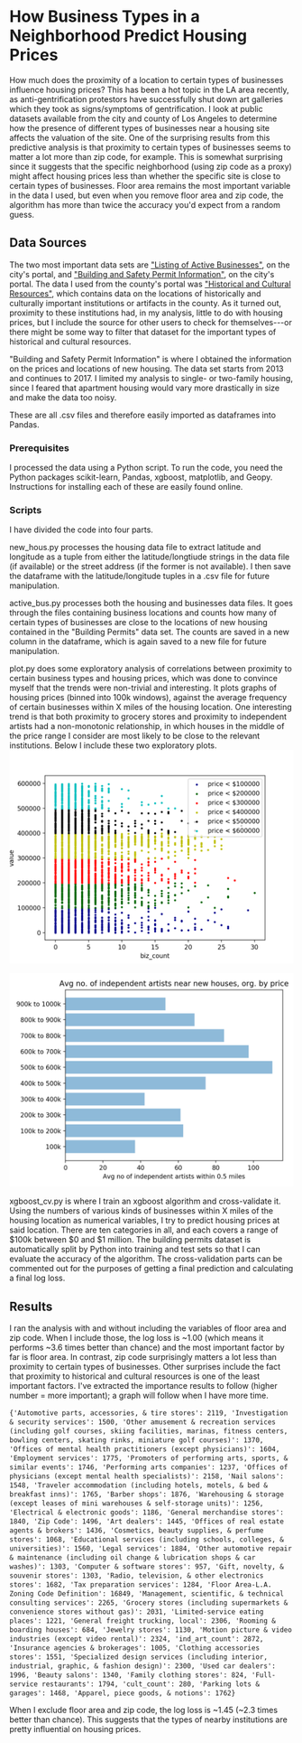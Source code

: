 # How Business Types in a Neighborhood Predict Housing Prices

How much does the proximity of a location to certain types of businesses influence housing prices? This has been a hot topic in the LA area recently, as anti-gentrification protestors have successfully shut down art galleries which they took as signs/symptoms of gentrification. I look at public datasets available from the city and county of Los Angeles to determine how the presence of different types of businesses near a housing site affects the valuation of the site. One of the surprising results from this predictive analysis is that proximity to certain types of businesses seems to matter a lot more than zip code, for example. This is somewhat surprising since it suggests that the specific neighborhood (using zip code as a proxy) might affect housing prices less than whether the specific site is close to certain types of businesses. Floor area remains the most important variable in the data I used, but even when you remove floor area and zip code, the algorithm has more than twice the accuracy you'd expect from a random guess.

## Data Sources

The two most important data sets are ["Listing of Active Businesses"](https://data.lacity.org/A-Prosperous-City/Listing-of-Active-Businesses/6rrh-rzua/data), on the city's portal, and ["Building and Safety Permit Information"](https://data.lacity.org/A-Prosperous-City/Building-and-Safety-Permit-Information/yv23-pmwf), on the city's portal. The data I used from the county's portal was ["Historical and Cultural Resources"](https://data.lacounty.gov/Arts-and-Culture/Historic-Cultural-Resources-2015/e7q7-tit4), which contains data on the locations of historically and culturally important institutions or artifacts in the county. As it turned out, proximity to these institutions had, in my analysis, little to do with housing prices, but I include the source for other users to check for themselves---or there might be some way to filter that dataset for the important types of historical and cultural resources.

"Building and Safety Permit Information" is where I obtained the information on the prices and locations of new housing. The data set starts from 2013 and continues to 2017. I limited my analysis to single- or two-family housing, since I feared that apartment housing would vary more drastically in size and make the data too noisy.

These are all .csv files and therefore easily imported as dataframes into Pandas.

### Prerequisites

I processed the data using a Python script. To run the code, you need the Python packages scikit-learn, Pandas, xgboost, matplotlib, and Geopy. Instructions for installing each of these are easily found online.


### Scripts

I have divided the code into four parts.

new_hous.py processes the housing data file to extract latitude and longitude as a tuple from either the latitude/longtiude strings in the data file (if available) or the street address (if the former is not available). I then save the dataframe with the latitude/longitude tuples in a .csv file for future manipulation.

active_bus.py processes both the housing and businesses data files. It goes through the files containing business locations and counts how many of certain types of businesses are close to the locations of new housing contained in the "Building Permits" data set. The counts are saved in a new column in the dataframe, which is again saved to a new file for future manipulation.

plot.py does some exploratory analysis of correlations between proximity to certain business types and housing prices, which was done to convince myself that the trends were non-trivial and interesting. It plots graphs of housing prices (binned into 100k windows), against the average frequency of certain businesses within X miles of the housing location. One interesting trend is that both proximity to grocery stores and proximity to independent artists had a non-monotonic relationship, in which houses in the middle of the  price range I consider are most likely to be close to the relevant institutions. Below I include these two exploratory plots.
![Housing prices vs number of nearby grocery stores](groc_05_stratified.png)

![Housing prices vs number of nearby independent artists](artists_05.png)


xgboost_cv.py is where I train an xgboost algorithm and cross-validate it. Using the numbers of various kinds of businesses within X miles of the housing location as numerical variables, I try to predict housing prices at said location. There are ten categories in all, and each covers a range of $100k between $0 and $1 million. The building permits dataset is automatically split by Python into training and test sets so that I can evaluate the accuracy of the algorithm. The cross-validation parts can be commented out for the purposes of getting a final prediction and calculating a final log loss.


## Results

I ran the analysis with and without including the variables of floor area and zip code. When I include those, the log loss is ~1.00 (which means it performs ~3.6 times better than chance) and the most important factor by far is floor area. In contrast, zip code surprisingly matters a lot less than proximity to certain types of businesses. Other surprises include the fact that proximity to historical and cultural resources is one of the least important factors. I've extracted the importance results to follow (higher number = more important); a graph will follow when I have more time.

```
{'Automotive parts, accessories, & tire stores': 2119, 'Investigation & security services': 1500, 'Other amusement & recreation services (including golf courses, skiing facilities, marinas, fitness centers, bowling centers, skating rinks, miniature golf courses)': 1370, 'Offices of mental health practitioners (except physicians)': 1604, 'Employment services': 1775, 'Promoters of performing arts, sports, & similar events': 1746, 'Performing arts companies': 1237, 'Offices of physicians (except mental health specialists)': 2158, 'Nail salons': 1548, 'Traveler accommodation (including hotels, motels, & bed & breakfast inns)': 1765, 'Barber shops': 1876, 'Warehousing & storage (except leases of mini warehouses & self-storage units)': 1256, 'Electrical & electronic goods': 1186, 'General merchandise stores': 1840, 'Zip Code': 1496, 'Art dealers': 1445, 'Offices of real estate agents & brokers': 1436, 'Cosmetics, beauty supplies, & perfume stores': 1068, 'Educational services (including schools, colleges, & universities)': 1560, 'Legal services': 1884, 'Other automotive repair & maintenance (including oil change & lubrication shops & car washes)': 1303, 'Computer & software stores': 957, 'Gift, novelty, & souvenir stores': 1303, 'Radio, television, & other electronics stores': 1682, 'Tax preparation services': 1284, 'Floor Area-L.A. Zoning Code Definition': 16849, 'Management, scientific, & technical consulting services': 2265, 'Grocery stores (including supermarkets & convenience stores without gas)': 2031, 'Limited-service eating places': 1221, 'General freight trucking, local': 2306, 'Rooming & boarding houses': 684, 'Jewelry stores': 1130, 'Motion picture & video industries (except video rental)': 2324, 'ind_art_count': 2872, 'Insurance agencies & brokerages': 1005, 'Clothing accessories stores': 1551, 'Specialized design services (including interior, industrial, graphic, & fashion design)': 2300, 'Used car dealers': 1996, 'Beauty salons': 1340, 'Family clothing stores': 824, 'Full-service restaurants': 1794, 'cult_count': 280, 'Parking lots & garages': 1468, 'Apparel, piece goods, & notions': 1762}
```

When I exclude floor area and zip code, the log loss is ~1.45 (~2.3 times better than chance). This suggests that the types of nearby institutions are pretty influential on housing prices.



